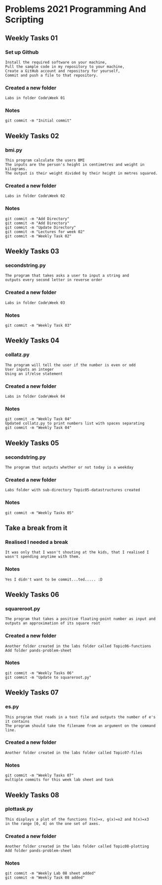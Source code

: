 # Problems 2021 Programming And Scripting

## Weekly Tasks 01
### Set up Github
    Install the required software on your machine,
    Pull the sample code in my repository to your machine,
    Create a GitHub account and repository for yourself,
    Commit and push a file to that repository.
### Created a new folder 
    Labs in folder Code\Week 01
### Notes
    git commit -m "Initial commit"


## Weekly Tasks 02
### bmi.py
    This program calculate the users BMI
    The inputs are the person's height in centimetres and weight in kilograms.
    The output is their weight divided by their height in metres squared.
### Created a new folder 
    Labs in folder Code\Week 02
### Notes
    git commit -m "Add Directory"
    git commit -m "Add Directory"
    git commit -m "Update Directory"
    git commit -m "Lectures for week 02"
    git commit -m "Weekly Task 02"


## Weekly Tasks 03
### secondstring.py
    The program that takes asks a user to input a string and 
    outputs every second letter in reverse order
### Created a new folder 
    Labs in folder Code\Week 03
### Notes
    git commit -m "Weekly Task 03"


## Weekly Tasks 04
### collatz.py
    The program will tell the user if the number is even or odd
    User inputs an integer
    Using an if/else statement
### Created a new folder 
    Labs in folder Code\Week 04
### Notes
    git commit -m "Weekly Task 04"
    Updated collatz.py to print numbers list with spaces separating
    git commit -m "Weekly Task 04"  


## Weekly Tasks 05
### secondstring.py
    The program that outputs whether or not today is a weekday
### Created a new folder 
    Labs folder with sub-directory Topic05-datastructures created
### Notes
    git commit -m "Weekly Tasks 05"


## Take a break from it
### Realised I needed a break
    It was only that I wasn't shouting at the kids, that I realised I wasn't spending anytime with them. 
### Notes
    Yes I didn't want to be commit...ted..... :D


## Weekly Tasks 06
### squareroot.py
    The program that takes a positive floating-point number as input and outputs an approximation of its square root
### Created a new folder 
    Another folder created in the labs folder called Topic06-functions
    Add folder pands-problem-sheet
### Notes
    git commit -m "Weekly Tasks 06"
    git commit -m "Update to squareroot.py"


## Weekly Tasks 07
### es.py
    This program that reads in a text file and outputs the number of e's it contains
    The program should take the filename from an argument on the command line.
### Created a new folder 
    Another folder created in the labs folder called Topic07-files
### Notes
    git commit -m "Weekly Tasks 07"
    multiple commits for this week lab sheet and task


## Weekly Tasks 08
### plottask.py
    This displays a plot of the functions f(x)=x, g(x)=x2 and h(x)=x3 
    in the range [0, 4] on the one set of axes.
### Created a new folder 
    Another folder created in the labs folder called Topic08-plotting
    Add folder pands-problem-sheet
### Notes
    git commit -m "Weekly Lab 08 sheet added"
    git commit -m "Weekly Task 08 added"